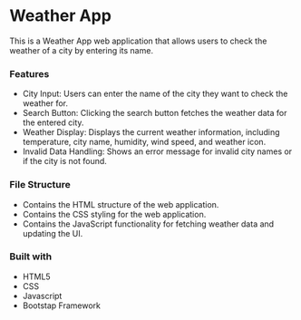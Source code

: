 # Weather App
This is a Weather App web application that allows users to check the weather of a city by entering its name.

### Features
-  City Input: Users can enter the name of the city they want to check the weather for.
-  Search Button: Clicking the search button fetches the weather data for the entered city.
-  Weather Display: Displays the current weather information, including temperature, city name, humidity, wind speed, and weather icon.
-  Invalid Data Handling: Shows an error message for invalid city names or if the city is not found.
  
### File Structure
-  Contains the HTML structure of the web application.
-  Contains the CSS styling for the web application.
-  Contains the JavaScript functionality for fetching weather data and updating the UI.

### Built with 
- HTML5
- CSS
- Javascript
- Bootstap Framework
